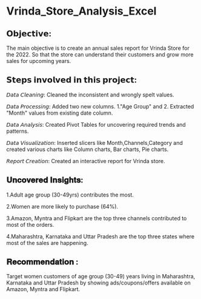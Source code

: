 # Vrinda_Store_Analysis_Excel

## 𝗢𝗯𝗷𝗲𝗰𝘁𝗶𝘃𝗲:
The main objective is to create an annual sales report for Vrinda Store for the 2022. So that the store can understand their customers and grow more sales for upcoming years.

## 𝗦𝘁𝗲𝗽𝘀 𝗶𝗻𝘃𝗼𝗹𝘃𝗲𝗱 𝗶𝗻 𝘁𝗵𝗶𝘀 𝗽𝗿𝗼𝗷𝗲𝗰𝘁:
𝘋𝘢𝘵𝘢 𝘊𝘭𝘦𝘢𝘯𝘪𝘯𝘨: Cleaned the inconsistent and wrongly spelt values.

𝘋𝘢𝘵𝘢 𝘗𝘳𝘰𝘤𝘦𝘴𝘴𝘪𝘯𝘨: Added two new columns. 1."Age Group" and 2. Extracted "Month" values from existing date column.

𝘋𝘢𝘵𝘢 𝘈𝘯𝘢𝘭𝘺𝘴𝘪𝘴: Created Pivot Tables for uncovering required trends and patterns.

𝘋𝘢𝘵𝘢 𝘝𝘪𝘴𝘶𝘢𝘭𝘪𝘻𝘢𝘵𝘪𝘰𝘯: Inserted slicers like Month,Channels,Category and created various charts like Column charts, Bar charts, Pie charts.

𝘙𝘦𝘱𝘰𝘳𝘵 𝘊𝘳𝘦𝘢𝘵𝘪𝘰𝘯: Created an interactive report for Vrinda store.

## 𝐔𝐧𝐜𝐨𝐯𝐞𝐫𝐞𝐝 𝐈𝐧𝐬𝐢𝐠𝐡𝐭𝐬:
1.Adult age group (30-49yrs) contributes the most.

2.Women are more likely to purchase (64%).

3.Amazon, Myntra and Flipkart are the top three channels contributed to most of the orders.

4.Maharashtra, Karnataka and Uttar Pradesh are the top three states where most of the sales are happening.

## 𝐑𝐞𝐜𝐨𝐦𝐦𝐞𝐧𝐝𝐚𝐭𝐢𝐨𝐧 :
Target women customers of age group (30-49) years living in Maharashtra, Karnataka and Uttar Pradesh by showing ads/coupons/offers available on Amazon, Myntra and Flipkart.
